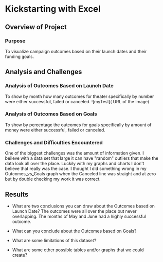 
# Kickstarting with Excel

## Overview of Project

### Purpose
To visualize campaign outcomes based on their launch dates and their funding goals.
## Analysis and Challenges

### Analysis of Outcomes Based on Launch Date
To show by month how many outcomes for theater specifically by number were either successful, failed or canceled. 
![myTest]( URL of the image)

### Analysis of Outcomes Based on Goals
To show by percentage the outcomes for goals specifically by amount of money were either successful, failed or canceled.

### Challenges and Difficulties Encountered
One of the biggest challenges was the amount of information given. I beileve with a data set that large it can have "random" outliers that make the data look all over the place. Luckily with my graphs and charts I don't believe that really was the case. I thought I did something wrong in my Outcomes_vs_Goals graph when the Canceled line was straight and at zero but by double checking my work it was correct. 

## Results

- What are two conclusions you can draw about the Outcomes based on Launch Date?
The outcomes were all over the place but never overlapping. The months of May and June had a highly successful outcome.

- What can you conclude about the Outcomes based on Goals?

- What are some limitations of this dataset?

- What are some other possible tables and/or graphs that we could create?
